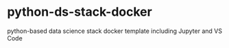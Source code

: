 # python-ds-stack-docker
python-based data science stack docker template including Jupyter and VS Code

